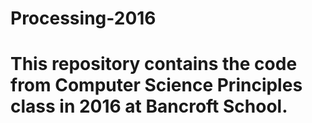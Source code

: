 # Processing-2016
# This repository contains the code from Computer Science Principles class in 2016 at Bancroft School.
